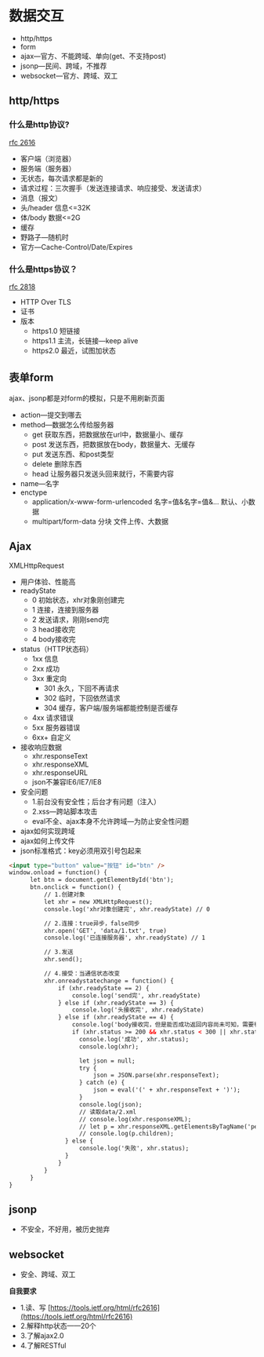 # 数据交互

- http/https
- form
- ajax—官方、不能跨域、单向(get、不支持post)
- jsonp—民间、跨域，不推荐
- websocket—官方、跨域、双工

## http/https

### 什么是http协议?

[rfc 2616](https://tools.ietf.org/html/rfc2616)

- 客户端（浏览器）
- 服务端（服务器）
- 无状态，每次请求都是新的
- 请求过程：三次握手（发送连接请求、响应接受、发送请求）
- 消息（报文）
 - 头/header	信息<=32K
 - 体/body		数据<=2G
- 缓存 
 - 野路子—随机时
 - 官方—Cache-Control/Date/Expires

### 什么是https协议？

[rfc 2818](https://tools.ietf.org/html/rfc2818)

- HTTP Over TLS
- 证书
- 版本
	- https1.0	短链接
	- https1.1	主流，长链接—keep alive
	- https2.0	最近，试图加状态

## 表单form

ajax、jsonp都是对form的模拟，只是不用刷新页面

- action—提交到哪去
- method—数据怎么传给服务器
	- get	获取东西，把数据放在url中，数据量小、缓存
	- post	发送东西，把数据放在body，数据量大、无缓存
	- put	发送东西、和post类型
	- delete	删除东西
	- head	让服务器只发送头回来就行，不需要内容
- name—名字
- enctype
	- application/x-www-form-urlencoded	名字=值&名字=值&...	默认、小数据
	- multipart/form-data	分块	文件上传、大数据 

## Ajax

XMLHttpRequest	

- 用户体验、性能高
- readyState
	- 0	初始状态，xhr对象刚创建完
	- 1	连接，连接到服务器
	- 2	发送请求，刚刚send完
	- 3	head接收完
	- 4	body接收完
- status（HTTP状态码）
	- 1xx 信息
	- 2xx 成功
	- 3xx 重定向
		- 301 永久，下回不再请求
		- 302 临时，下回依然请求
		- 304 缓存，客户端/服务端都能控制是否缓存
	- 4xx 请求错误
	- 5xx 服务器错误
	- 6xx+ 自定义 
- 接收响应数据
	- xhr.responseText
	- xhr.responseXML
	- xhr.responseURL
	- json不兼容IE6/IE7/IE8
- 安全问题
	- 1.前台没有安全性；后台才有问题（注入）
	- 2.xss—跨站脚本攻击
	- eval不全、ajax本身不允许跨域—为防止安全性问题
- ajax如何实现跨域
- ajax如何上传文件
- json标准格式：key必须用双引号包起来

``` html
<input type="button" value="按钮" id="btn" />
window.onload = function() {
	  let btn = document.getElementById('btn');
	  btn.onclick = function() {
	      // 1.创建对象
	      let xhr = new XMLHttpRequest();
	      console.log('xhr对象创建完', xhr.readyState) // 0

	      // 2.连接：true异步，false同步
	      xhr.open('GET', 'data/1.txt', true)
	      console.log('已连接服务器', xhr.readyState) // 1

	      // 3.发送
	      xhr.send();

	      // 4.接受：当通信状态改变
	      xhr.onreadystatechange = function() {
	          if (xhr.readyState == 2) {
	              console.log('send完', xhr.readyState)
	          } else if (xhr.readyState == 3) {
	              console.log('头接收完', xhr.readyState)
	          } else if (xhr.readyState == 4) {
	              console.log('body接收完，但是能否成功返回内容尚未可知，需要判断状态码', xhr.readyState)
	              if (xhr.status >= 200 && xhr.status < 300 || xhr.status == 304) {
                    console.log('成功', xhr.status);
                    console.log(xhr);

                    let json = null;
                    try {
                        json = JSON.parse(xhr.responseText);
                    } catch (e) {
                        json = eval('(' + xhr.responseText + ')');
                    }
                    console.log(json);
                    // 读取data/2.xml 
                   	// console.log(xhr.responseXML);
                    // let p = xhr.responseXML.getElementsByTagName('person')[0];
                    // console.log(p.children);
                } else {
                    console.log('失败', xhr.status);
                }
	          }
	      }
	  }
}
```

## jsonp

- 不安全，不好用，被历史抛弃

## websocket

- 安全、跨域、双工

__自我要求__
- 1.读、写 [https://tools.ietf.org/html/rfc2616](https://tools.ietf.org/html/rfc2616)
- 2.解释http状态——20个
- 3.了解ajax2.0
- 4.了解RESTful
